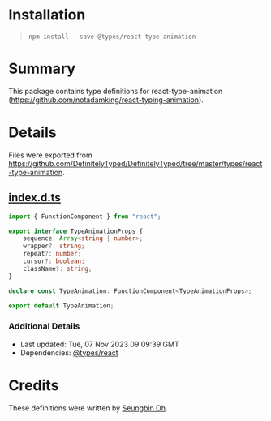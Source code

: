 # Installation
> `npm install --save @types/react-type-animation`

# Summary
This package contains type definitions for react-type-animation (https://github.com/notadamking/react-typing-animation).

# Details
Files were exported from https://github.com/DefinitelyTyped/DefinitelyTyped/tree/master/types/react-type-animation.
## [index.d.ts](https://github.com/DefinitelyTyped/DefinitelyTyped/tree/master/types/react-type-animation/index.d.ts)
````ts
import { FunctionComponent } from "react";

export interface TypeAnimationProps {
    sequence: Array<string | number>;
    wrapper?: string;
    repeat?: number;
    cursor?: boolean;
    className?: string;
}

declare const TypeAnimation: FunctionComponent<TypeAnimationProps>;

export default TypeAnimation;

````

### Additional Details
 * Last updated: Tue, 07 Nov 2023 09:09:39 GMT
 * Dependencies: [@types/react](https://npmjs.com/package/@types/react)

# Credits
These definitions were written by [Seungbin Oh](https://github.com/sboh1214).
